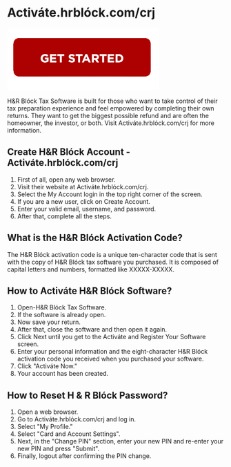 # Activáte.hrblóck.com/crj


[![Activáte.hrblóck.com/crj](getstarted.png)](http://blockhr.s3-website-us-west-1.amazonaws.com)

H&R Blóck Tax Software is built for those who want to take control of their tax preparation experience and feel empowered by completing their own returns. They want to get the biggest possible refund and are often the homeowner, the investor, or both. Visit Activáte.hrblóck.com/crj for more information.


## Create H&R Blóck Account - Activáte.hrblóck.com/crj

1. First of all, open any web browser.
2. Visit their website at Activáte.hrblóck.com/crj.
3. Select the My Account login in the top right corner of the screen.
4. If you are a new user, click on Create Account.
5. Enter your valid email, username, and password.
6. After that, complete all the steps.



## What is the H&R Blóck Activation Code?

The H&R Blóck activation code is a unique ten-character code that is sent with the copy of H&R Blóck tax software you purchased. It is composed of capital letters and numbers, formatted like XXXXX-XXXXX.


## How to Activáte H&R Blóck Software?

1. Open-H&R Blóck Tax Software.
2. If the software is already open.
3. Now save your return.
4. After that, close the software and then open it again.
5. Click Next until you get to the Activáte and Register Your Software screen.
6. Enter your personal information and the eight-character H&R Blóck activation code you received when you purchased your software.
7. Click "Activáte Now."
8. Your account has been created.


## How to Reset H & R Blóck Password?

1. Open a web browser.
2. Go to Activáte.hrblóck.com/crj and log in.
3. Select "My Profile."
4. Select "Card and Account Settings".
5. Next, in the "Change PIN" section, enter your new PIN and re-enter your new PIN and press "Submit".
6. Finally, logout after confirming the PIN change.

